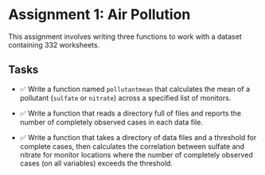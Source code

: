 # Assignment 1: Air Pollution

This assignment involves writing three functions to work with a dataset containing 332 worksheets.

## Tasks

- ✅ Write a function named `pollutantmean` that calculates the mean of a pollutant (`sulfate` or `nitrate`) across a specified list of monitors.

- ✅ Write a function that reads a directory full of files and reports the number of completely observed cases in each data file.

- ✅ Write a function that takes a directory of data files and a threshold for complete cases, then calculates the correlation between sulfate and nitrate for monitor locations where the number of completely observed cases (on all variables) exceeds the threshold.

